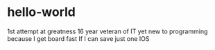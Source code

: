# hello-world
1st attempt at greatness
16 year veteran of IT yet new to programming because I get board fast
If I can save just one IOS
